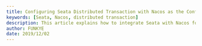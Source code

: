 ```yaml
---
title: Configuring Seata Distributed Transaction with Nacos as the Configuration Center
keywords: [Seata, Nacos, distributed transaction]
description: This article explains how to integrate Seata with Nacos for configuration.
author: FUNKYE
date: 2019/12/02
---
```

